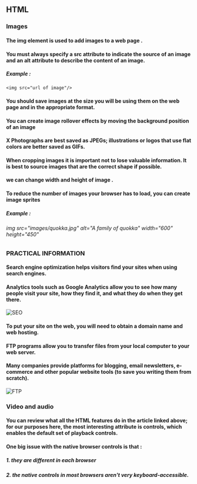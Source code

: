 ## HTML
### Images
#### The **img** element is used to add images to a web page .
#### You must always specify a src attribute to indicate the source of an image and an alt attribute to describe the content of an image.
##### Example :
`<img src="url of image"/>`
#### You should save images at the size you will be using them on the web page and in the appropriate format.

#### You can create image rollover effects by moving the background position of an image
#### X Photographs are best saved as JPEGs; illustrations or logos that use flat colors are better saved as GIFs.
#### When cropping images it is important not to lose valuable information. It is best to source images that are the correct shape if possible.
#### we can change width and height of image . 

#### To reduce the number of images your browser has to load, you can create image sprites

##### Example :
###### img src="images/quokka.jpg" alt="A family of quokka" width="600" height="450"


### PRACTICAL INFORMATION
#### Search engine optimization helps visitors find your sites when using search engines.
#### Analytics tools such as Google Analytics allow you to see how many people visit your site, how they find it, and what they do when they get there.
![SEO](https://www.hkgdigital.com/wp-content/uploads/2020/09/why-seo-is-an-ongoing-process.jpg)
#### To put your site on the web, you will need to obtain a domain name and web hosting.
#### FTP programs allow you to transfer files from your local computer to your web server.
#### Many companies provide platforms for blogging, email newsletters, e-commerce and other popular website tools (to save you writing them from scratch).

![FTP](http://www.khrista.co.id/wp-content/uploads/2016/03/POL-1024x594.png)


### Video and audio 

#### You can review what all the HTML features do in the article linked above; for our purposes here, the most interesting attribute is controls, which enables the default set of playback controls.

#### One big issue with the native browser controls is that :
##### 1. they are different in each browser 
##### 2. the native controls in most browsers aren't very keyboard-accessible.